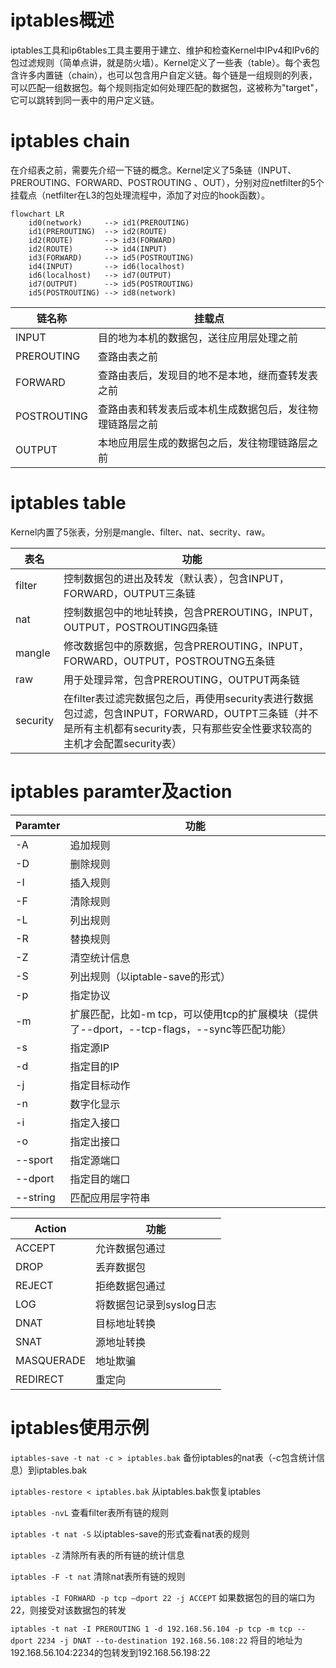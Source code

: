# iptables概述

iptables工具和ip6tables工具主要用于建立、维护和检查Kernel中IPv4和IPv6的包过滤规则（简单点讲，就是防火墙）。Kernel定义了一些表（table）。每个表包含许多内置链（chain），也可以包含用户自定义链。每个链是一组规则的列表，可以匹配一组数据包。每个规则指定如何处理匹配的数据包，这被称为"target"，它可以跳转到同一表中的用户定义链。

# iptables chain

在介绍表之前，需要先介绍一下链的概念。Kernel定义了5条链（INPUT、PREROUTING、FORWARD、POSTROUTING 、OUT），分别对应netfilter的5个挂载点（netfilter在L3的包处理流程中，添加了对应的hook函数）。

```mermaid
flowchart LR
    id0(network)     --> id1(PREROUTING)
    id1(PREROUTING)  --> id2(ROUTE)
    id2(ROUTE)       --> id3(FORWARD)
    id2(ROUTE)       --> id4(INPUT)
    id3(FORWARD)     --> id5(POSTROUTING)
    id4(INPUT)       --> id6(localhost)
    id6(localhost)   --> id7(OUTPUT)
    id7(OUTPUT)      --> id5(POSTROUTING)
    id5(POSTROUTING) --> id8(network)
```

| **链名称** | **挂载点**                                         |
| ---------------- | -------------------------------------------------------- |
| INPUT            | 目的地为本机的数据包，送往应用层处理之前                 |
| PREROUTING       | 查路由表之前                                             |
| FORWARD          | 查路由表后，发现目的地不是本地，继而查转发表之前         |
| POSTROUTING      | 查路由表和转发表后或本机生成数据包后，发往物理链路层之前 |
| OUTPUT           | 本地应用层生成的数据包之后，发往物理链路层之前           |

# iptables table

Kernel内置了5张表，分别是mangle、filter、nat、secrity、raw。

| **表名** | **功能**                                                                                                                                                              |
| -------------- | --------------------------------------------------------------------------------------------------------------------------------------------------------------------------- |
| filter         | 控制数据包的进出及转发（默认表），包含INPUT，FORWARD，OUTPUT三条链                                                                                                          |
| nat            | 控制数据包中的地址转换，包含PREROUTING，INPUT，OUTPUT，POSTROUTING四条链                                                                                                    |
| mangle         | 修改数据包中的原数据，包含PREROUTING，INPUT，FORWARD，OUTPUT，POSTROUTNG五条链                                                                                              |
| raw            | 用于处理异常，包含PREROUTING，OUTPUT两条链                                                                                                                                  |
| security       | 在filter表过滤完数据包之后，再使用security表进行数据包过滤，包含INPUT，FORWARD，OUTPT三条链（并不是所有主机都有security表，只有那些安全性要求较高的主机才会配置security表） |

# iptables paramter及action

| **Paramter** | **功能**                                                                              |
| ------------------ | ------------------------------------------------------------------------------------------- |
| -A                 | 追加规则                                                                                    |
| -D                 | 删除规则                                                                                    |
| -I                 | 插入规则                                                                                    |
| -F                 | 清除规则                                                                                    |
| -L                 | 列出规则                                                                                    |
| -R                 | 替换规则                                                                                    |
| -Z                 | 清空统计信息                                                                                |
| -S                 | 列出规则（以iptable-save的形式）                                                            |
| -p                 | 指定协议                                                                                    |
| -m                 | 扩展匹配，比如-m tcp，可以使用tcp的扩展模块（提供了--dport，--tcp-flags，--sync等匹配功能） |
| -s                 | 指定源IP                                                                                    |
| -d                 | 指定目的IP                                                                                  |
| -j                 | 指定目标动作                                                                                |
| -n                 | 数字化显示                                                                                  |
| -i                 | 指定入接口                                                                                  |
| -o                 | 指定出接口                                                                                  |
| --sport            | 指定源端口                                                                                  |
| --dport            | 指定目的端口                                                                                |
| --string           | 匹配应用层字符串                                                                            |

| **Action** | **功能**           |
| ---------------- | ------------------------ |
| ACCEPT           | 允许数据包通过           |
| DROP             | 丢弃数据包               |
| REJECT           | 拒绝数据包通过           |
| LOG              | 将数据包记录到syslog日志 |
| DNAT             | 目标地址转换             |
| SNAT             | 源地址转换               |
| MASQUERADE       | 地址欺骗                 |
| REDIRECT         | 重定向                   |

# iptables使用示例

`iptables-save -t nat -c > iptables.bak` 备份iptables的nat表（-c包含统计信息）到iptables.bak

`iptables-restore < iptables.bak` 从iptables.bak恢复iptables

`iptables -nvL` 查看filter表所有链的规则

`iptables -t nat -S` 以iptables-save的形式查看nat表的规则

`iptables -Z` 清除所有表的所有链的统计信息

`iptables -F -t nat` 清除nat表所有链的规则

`iptables -I FORWARD -p tcp –dport 22 -j ACCEPT` 如果数据包的目的端口为22，则接受对该数据包的转发

`iptables -t nat -I PREROUTING 1 -d 192.168.56.104 -p tcp -m tcp --dport 2234 -j DNAT --to-destination 192.168.56.108:22` 将目的地址为192.168.56.104:2234的包转发到192.168.56.198:22
